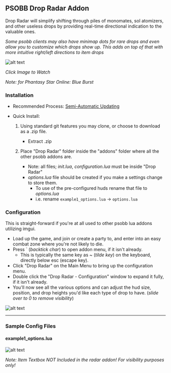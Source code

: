 ## PSOBB Drop Radar Addon

Drop Radar will simplify shifting through piles of monomates, sol atomizers, and other useless drops by providing real-time directional indication to the valuable ones. 

_Some psobb clients may also have minimap dots for rare drops and even allow you to customize which drops show up. This adds on top of that with more intuitive right/left directions to item drops_

![alt text](./img/RadarDemo1.gif)

_Click Image to Watch_

_Note: for Phantasy Star Online: Blue Burst_

### Installation
* Recommended Process: [Semi-Automatic Updating](./docs/Semi-Automatic_Updating.md)

* Quick Install:
    1. Using standard git features you may clone, or choose to download as a .zip file.
        * Extract .zip

    2. Place "Drop Radar" folder inside the "addons" folder where all the other psobb addons are.
        * Note: all files; *init.lua*, *configuration.lua* must be inside "Drop Radar"
        * *options.lua* file should be created if you make a settings change to store them.
            * To use of the pre-configured huds rename that file to *options.lua*
            * i.e. rename `example1_options.lua` -> `options.lua`


### Configuration
This is straight-forward if you're at all used to other psobb lua addons utilizing imgui.
- Load up the game, and join or create a party to, and enter into an easy combat zone where you're not likely to die.
- Press ` (*backtick char*) to open addon menu, if it isn't already.
    - This is typically the same key as ~ (*tilde key*) on the keyboard, directly below esc (escape key).
- Click "Drop Radar" on the Main Menu to bring up the configuration menu.
- Double click the "Drop Radar - Configuration" window to expand it fully, if it isn't already.
- You'll now see all the various options and can adjust the hud size, position, and drop heights you'd like each type of drop to have. (*slide over to 0 to remove visibility*)

![alt text](./img/SettingsMenu3.gif)


---
### Sample Config Files

#### example1_options.lua

![alt text](./img/example1_options.gif)

*Note: Item Textbox NOT Included in the radar addon! For visibility purposes only!*

